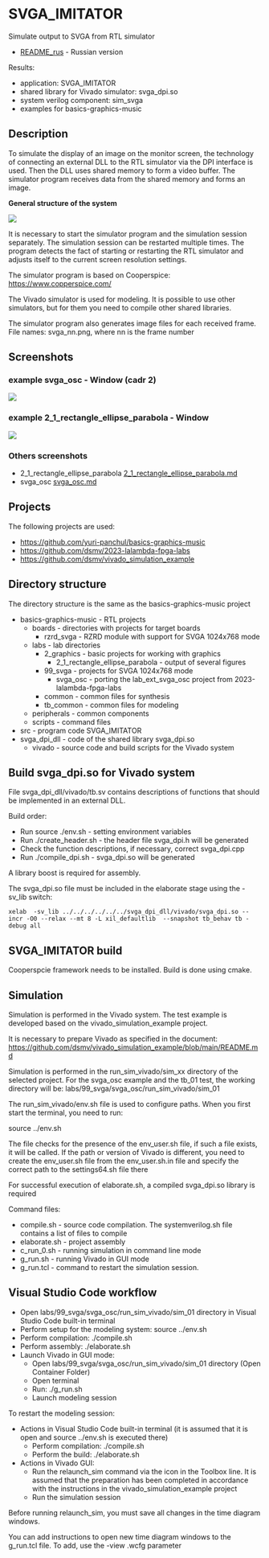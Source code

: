 # SVGA_IMITATOR

Simulate output to SVGA from RTL simulator

* [README_rus](./README_rus.md) - Russian version

Results:
* application: SVGA_IMITATOR
* shared library for Vivado simulator: svga_dpi.so
* system verilog component: sim_svga
* examples for basics-graphics-music 

## Description

To simulate the display of an image on the monitor screen, the technology of connecting an external DLL to the RTL simulator via the DPI interface is used. Then the DLL uses shared memory to form a video buffer. The simulator program receives data from the shared memory and forms an image.

__General structure of the system__

![](./doc/svga_imitator_top.png)

It is necessary to start the simulator program and the simulation session separately. The simulation session can be restarted multiple times.
The program detects the fact of starting or restarting the RTL simulator and adjusts itself to the current screen resolution settings.

The simulator program is based on Cooperspice:  https://www.copperspice.com/

The Vivado simulator is used for modeling. It is possible to use other simulators, but for them you need to compile other shared libraries.

The simulator program also generates image files for each received frame. File names: svga_nn.png, where nn is the frame number

## Screenshots

### example svga_osc - Window (cadr 2)

![](./doc/svga_osc/example_ocs_window.png)


### example 2_1_rectangle_ellipse_parabola - Window 

![](./doc/2_1_rectangle_ellipse_parabola/window.png)


### Others screenshots

* 2_1_rectangle_ellipse_parabola [2_1_rectangle_ellipse_parabola.md](./doc/2_1_rectangle_ellipse_parabola.md)
* svga_osc [svga_osc.md](./doc/svga_osc.md)


## Projects

The following projects are used:

* https://github.com/yuri-panchul/basics-graphics-music
* https://github.com/dsmv/2023-lalambda-fpga-labs
* https://github.com/dsmv/vivado_simulation_example

## Directory structure

The directory structure is the same as the basics-graphics-music project
* basics-graphics-music - RTL projects
    * boards - directories with projects for target boards
        * rzrd_svga - RZRD module with support for SVGA 1024x768 mode
    * labs - lab directories
        * 2_graphics - basic projects for working with graphics
            * 2_1_rectangle_ellipse_parabola - output of several figures
        * 99_svga - projects for SVGA 1024x768 mode
            * svga_osc - porting the lab_ext_svga_osc project from 2023-lalambda-fpga-labs
        * common - common files for synthesis
        * tb_common - common files for modeling
    * peripherals - common components
    * scripts - command files
* src - program code SVGA_IMITATOR
* svga_dpi_dll - code of the shared library svga_dpi.so
    * vivado - source code and build scripts for the Vivado system


## Build svga_dpi.so for Vivado system

File svga_dpi_dll/vivado/tb.sv contains descriptions of functions that should be implemented in an external DLL.

Build order:

* Run source ./env.sh - setting environment variables
* Run ./create_header.sh - the header file svga_dpi.h will be generated
* Check the function descriptions, if necessary, correct svga_dpi.cpp
* Run ./compile_dpi.sh - svga_dpi.so will be generated

A library boost is required for assembly.

The svga_dpi.so file must be included in the elaborate stage using the -sv_lib switch:

    xelab  -sv_lib ../../../../../../svga_dpi_dll/vivado/svga_dpi.so --incr -O0 --relax --mt 8 -L xil_defaultlib  --snapshot tb_behav tb -debug all     

## SVGA_IMITATOR build

Cooperspcie framework needs to be installed. Build is done using cmake.

## Simulation

Simulation is performed in the Vivado system. The test example is developed based on the vivado_simulation_example project.

It is necessary to prepare Vivado as specified in the document: https://github.com/dsmv/vivado_simulation_example/blob/main/README.md

Simulation is performed in the run_sim_vivado/sim_xx directory of the selected project. For the svga_osc example and the tb_01 test, the working directory will be: labs/99_svga/svga_osc/run_sim_vivado/sim_01

The run_sim_vivado/env.sh file is used to configure paths. When you first start the terminal, you need to run:

source ../env.sh

The file checks for the presence of the env_user.sh file, if such a file exists, it will be called. If the path or version of Vivado is different, you need to create the env_user.sh file from the env_user.sh.in file and specify the correct path to the settings64.sh file there

For successful execution of elaborate.sh, a compiled svga_dpi.so library is required

Command files:

* compile.sh - source code compilation. The systemverilog.sh file contains a list of files to compile
* elaborate.sh - project assembly
* c_run_0.sh - running simulation in command line mode
* g_run.sh - running Vivado in GUI mode
* g_run.tcl - command to restart the simulation session.

## Visual Studio Code workflow

* Open labs/99_svga/svga_osc/run_sim_vivado/sim_01 directory in Visual Studio Code built-in terminal
* Perform setup for the modeling system: source ../env.sh
* Perform compilation: ./compile.sh
* Perform assembly: ./elaborate.sh
* Launch Vivado in GUI mode:
    * Open labs/99_svga/svga_osc/run_sim_vivado/sim_01 directory (Open Container Folder)
    * Open terminal
    * Run: ./g_run.sh
    * Launch modeling session 

To restart the modeling session:
* Actions in Visual Studio Code built-in terminal (it is assumed that it is open and source ../env.sh is executed there)
    * Perform compilation: ./compile.sh
    * Perform the build: ./elaborate.sh
* Actions in Vivado GUI:
    * Run the relaunch_sim command via the icon in the Toolbox line. It is assumed that the preparation has been completed in accordance with the instructions in the vivado_simulation_example project
    * Run the simulation session 

Before running relaunch_sim, you must save all changes in the time diagram windows.

You can add instructions to open new time diagram windows to the g_run.tcl file. To add, use the -view <name>.wcfg parameter